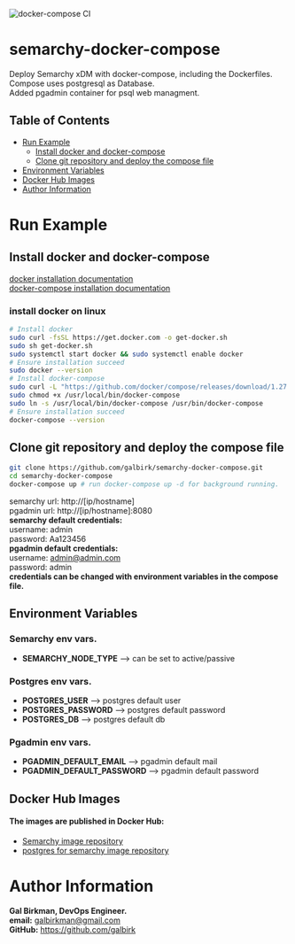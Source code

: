 ![docker-compose CI](https://github.com/galbirk/semarchy-docker-compose/workflows/docker-compose%20CI/badge.svg)

# semarchy-docker-compose
Deploy Semarchy xDM with docker-compose, including the Dockerfiles.<br>
Compose uses postgresql as Database.<br>
Added pgadmin container for psql web managment.

## Table of Contents
- [Run Example](#Run-Example)
  * [Install docker and docker-compose](#Install-docker-and-docker-compose)
  * [Clone git repository and deploy the compose file](#Clone-git-repository-and-deploy-the-compose-file)
- [Environment Variables](#Environment-Variables)
- [Docker Hub Images](#Docker-Hub-Images)
- [Author Information](#Author-Information)

# Run Example
## Install docker and docker-compose
[docker installation documentation](https://docs.docker.com/get-docker/)<br>
[docker-compose installation documentation](https://docs.docker.com/compose/install/)<br>
### install docker on linux
```bash
# Install docker
sudo curl -fsSL https://get.docker.com -o get-docker.sh
sudo sh get-docker.sh
sudo systemctl start docker && sudo systemctl enable docker
# Ensure installation succeed
sudo docker --version
# Install docker-compose
sudo curl -L "https://github.com/docker/compose/releases/download/1.27.4/docker-compose-$(uname -s)-$(uname -m)" -o /usr/local/bin/docker-compose
sudo chmod +x /usr/local/bin/docker-compose
sudo ln -s /usr/local/bin/docker-compose /usr/bin/docker-compose
# Ensure installation succeed
docker-compose --version
```
## Clone git repository and deploy the compose file
```bash
git clone https://github.com/galbirk/semarchy-docker-compose.git
cd semarchy-docker-compose
docker-compose up # run docker-compose up -d for background running.
```
semarchy url: http://[ip/hostname]<br>
pgadmin url: http://[ip/hostname]:8080<br>
**semarchy default credentials:**<br>
username: admin<br>
password: Aa123456<br>
**pgadmin default credentials:**<br>
username: admin@admin.com<br>
password: admin<br>
**credentials can be changed with environment variables in the compose file.**
## Environment Variables
### Semarchy env vars.
* **SEMARCHY_NODE_TYPE** --> can be set to active/passive
### Postgres env vars.
* **POSTGRES_USER** --> postgres default user
* **POSTGRES_PASSWORD** --> postgres default password
* **POSTGRES_DB** --> postgres default db
### Pgadmin env vars.
* **PGADMIN_DEFAULT_EMAIL** --> pgadmin default mail
* **PGADMIN_DEFAULT_PASSWORD** --> pgadmin default password

## Docker Hub Images
#### The images are published in Docker Hub:
* [Semarchy image repository](https://hub.docker.com/repository/docker/galbirk/semarchy)
* [postgres for semarchy image repository](https://hub.docker.com/repository/docker/galbirk/postgres)

# Author Information

<b>Gal Birkman, DevOps Engineer.</b><br>
<b>email:</b> galbirkman@gmail.com<br>
<b>GitHub:</b> https://github.com/galbirk
